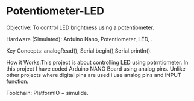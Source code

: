 # Potentiometer-LED
Objective: To control LED brightness using a potentiometer.

Hardware (Simulated): Arduino Nano, Potentiometer, LED, .

Key Concepts: analogRead(), Serial.begin(),Serial.println().

How it Works:This project is about controlling LED using potrntiometer.
In this project I have coded Arduino NANO Board using analog pins.
Unlike other projects where digital pins are used i use analog pins and INPUT function.

Toolchain: PlatformIO + simulide.

